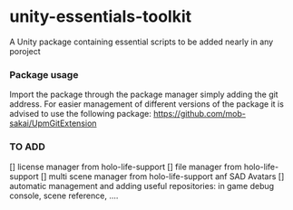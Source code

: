 # unity-essentials-toolkit
A Unity package containing essential scripts to be added nearly in any poroject

### Package usage
Import the package through the package manager simply adding the git address. For easier management of different versions of the package it is advised to use the following package: https://github.com/mob-sakai/UpmGitExtension

### TO ADD
[] license manager from holo-life-support
[] file manager from holo-life-support
[] multi scene manager from holo-life-support anf SAD Avatars
[] automatic management and adding useful repositories: in game debug console, scene reference, .... 

